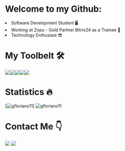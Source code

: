 <h1>Welcome to my Github: </h1>
<li>Software Development Student 🖥</li>
<li>Working at Zopu - Gold Partner Bitrix24 as a Trainee 🚀</li>
<li>Technology Enthusiast 😎</li>

<h1>My Toolbelt 🛠️</h1>

<div style="display: flex">
  <img src="https://img.shields.io/badge/HTML5-E34F26?style=for-the-badge&logo=html5&logoColor=white">
  <img src="https://img.shields.io/badge/CSS3-1572B6?style=for-the-badge&logo=css3&logoColor=white">
  <img src="https://camo.githubusercontent.com/c3f3367d4cfcf3ffe3d5f9361209cfd6cd98913d0bc110b371bcc8be5f9767a7/68747470733a2f2f696d672e736869656c64732e696f2f62616467652f4a6176617363726970742d3030303f7374796c653d666f722d7468652d6261646765266c6f676f3d6a617661736372697074">
  <img src="https://img.shields.io/badge/PHP-777BB4?style=for-the-badge&logo=php&logoColor=white">
  <img src="https://img.shields.io/badge/MySQL-00000F?style=for-the-badge&logo=mysql&logoColor=white">
</div>

<h1>Statistics 🔥</h1>

[![gfloriano11](https://github-readme-stats.vercel.app/api/top-langs/?username=gfloriano11&hide=html&layout=compact&theme=dark)]
![gfloriano11](https://github-readme-stats.vercel.app/api?username=gfloriano11&show_icons=true&theme=transparent)

<h1>Contact Me 👇</h1>
<a href="https://www.linkedin.com/in/gustavo-floriano-651990246/"><img src="https://camo.githubusercontent.com/7fee771b415a6f144501304c2c4074aa62a0dd96ddc0f8c0aafd95ac0af584c1/68747470733a2f2f696d672e736869656c64732e696f2f62616467652f2d4c696e6b6564496e2d2532333030373742353f7374796c653d666f722d7468652d6261646765266c6f676f3d6c696e6b6564696e266c6f676f436f6c6f723d7768697465"></a>
<a href="mailto:gflorianodev@gmail.com"><img src="https://camo.githubusercontent.com/8a15df73eefc8d613bab8230d8859b6328119607d14846dd1f1e0e9b526126b2/68747470733a2f2f696d672e736869656c64732e696f2f62616467652f2d476d61696c2d2532333333333f7374796c653d666f722d7468652d6261646765266c6f676f3d676d61696c266c6f676f436f6c6f723d7768697465"</a>
